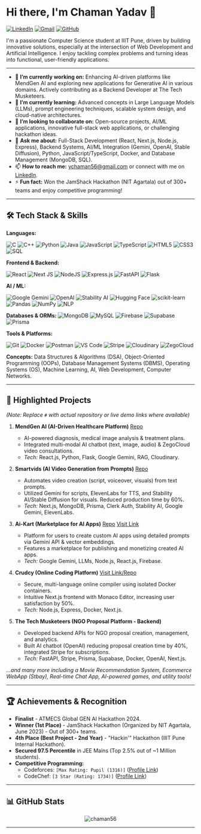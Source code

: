# Hi there, I'm Chaman Yadav 👋

<a href="https://linkedin.com/in/chaman56" target="_blank">
<img src="https://img.shields.io/badge/LinkedIn-0077B5?style=for-the-badge&logo=linkedin&logoColor=white" alt="LinkedIn"/></a>
<a href="mailto:ychaman56@gmail.com">
<img src="https://img.shields.io/badge/Gmail-D14836?style=for-the-badge&logo=gmail&logoColor=white" alt="Gmail"/></a>
<a href="https://github.com/chaman56" target="_blank">
<img src="https://img.shields.io/badge/GitHub-100000?style=for-the-badge&logo=github&logoColor=white" alt="GitHub"/></a>

I'm a passionate Computer Science student at IIIT Pune, driven by building innovative solutions, especially at the intersection of Web Development and Artificial Intelligence. I enjoy tackling complex problems and turning ideas into functional, user-friendly applications.

---

*   🔭 **I’m currently working on:** Enhancing AI-driven platforms like MendGen AI and exploring new applications for Generative AI in various domains. Actively contributing as a Backend Developer at The Tech Musketeers.
*   🌱 **I’m currently learning:** Advanced concepts in Large Language Models (LLMs), prompt engineering techniques, scalable system design, and cloud-native architectures.
*   👯 **I’m looking to collaborate on:** Open-source projects, AI/ML applications, innovative full-stack web applications, or challenging hackathon ideas.
*   💬 **Ask me about:** Full-Stack Development (React, Next.js, Node.js, Express), Backend Systems, AI/ML Integration (Gemini, OpenAI, Stable Diffusion), Python, JavaScript/TypeScript, Docker, and Database Management (MongoDB, SQL).
*   📫 **How to reach me:** [ychaman56@gmail.com](mailto:ychaman56@gmail.com) or connect with me on [LinkedIn](https://linkedin.com/in/chaman56).
*   ⚡ **Fun fact:** Won the JamShack Hackathon (NIT Agartala) out of 300+ teams and enjoy competitive programming!

---

## 🛠️ Tech Stack & Skills

**Languages:**  

![C](https://img.shields.io/badge/C-A8B9CC?style=for-the-badge&logo=c&logoColor=white)
![C++](https://img.shields.io/badge/C%2B%2B-00599C?style=for-the-badge&logo=c%2B%2B&logoColor=white)
![Python](https://img.shields.io/badge/Python-3776AB?style=for-the-badge&logo=python&logoColor=white)
![Java](https://img.shields.io/badge/Java-ED8B00?style=for-the-badge&logo=openjdk&logoColor=white)
![JavaScript](https://img.shields.io/badge/JavaScript-F7DF1E?style=for-the-badge&logo=javascript&logoColor=black)
![TypeScript](https://img.shields.io/badge/TypeScript-3178C6?style=for-the-badge&logo=typescript&logoColor=white)
![HTML5](https://img.shields.io/badge/HTML5-E34F26?style=for-the-badge&logo=html5&logoColor=white)
![CSS3](https://img.shields.io/badge/CSS3-1572B6?style=for-the-badge&logo=css3&logoColor=white)
![SQL](https://img.shields.io/badge/SQL-4479A1?style=for-the-badge&logo=postgresql&logoColor=white)

**Frontend & Backend:**  

![React](https://img.shields.io/badge/React-61DAFB?style=for-the-badge&logo=react&logoColor=black)
![Next JS](https://img.shields.io/badge/Next.js-000000?style=for-the-badge&logo=nextdotjs&logoColor=white)
![NodeJS](https://img.shields.io/badge/Node.js-339933?style=for-the-badge&logo=nodedotjs&logoColor=white)
![Express.js](https://img.shields.io/badge/Express.js-000000?style=for-the-badge&logo=express&logoColor=white)
![FastAPI](https://img.shields.io/badge/FastAPI-009688?style=for-the-badge&logo=fastapi&logoColor=white)
![Flask](https://img.shields.io/badge/Flask-000000?style=for-the-badge&logo=flask&logoColor=white)

**AI / ML:**  

![Google Gemini](https://img.shields.io/badge/Google%20Gemini-4285F4?style=for-the-badge&logo=google&logoColor=white)
![OpenAI](https://img.shields.io/badge/OpenAI-412991?style=for-the-badge&logo=openai&logoColor=white)
![Stability AI](https://img.shields.io/badge/Stability%20AI-7D4BFF?style=for-the-badge&logoColor=white)
![Hugging Face](https://img.shields.io/badge/%F0%9F%A4%97%20Hugging%20Face-FFD21E?style=for-the-badge&logo=huggingface&logoColor=black)
![scikit-learn](https://img.shields.io/badge/scikit--learn-F7931E?style=for-the-badge&logo=scikitlearn&logoColor=white)
![Pandas](https://img.shields.io/badge/Pandas-150458?style=for-the-badge&logo=pandas&logoColor=white)
![NumPy](https://img.shields.io/badge/NumPy-013243?style=for-the-badge&logo=numpy&logoColor=white)
![NLP](https://img.shields.io/badge/NLP-Natural%20Language%20Processing-blue?style=for-the-badge)

**Databases & ORMs:**
![MongoDB](https://img.shields.io/badge/MongoDB-47A248?style=for-the-badge&logo=mongodb&logoColor=white)
![MySQL](https://img.shields.io/badge/MySQL-4479A1?style=for-the-badge&logo=mysql&logoColor=white)
![Firebase](https://img.shields.io/badge/Firebase-FFCA28?style=for-the-badge&logo=firebase&logoColor=black)
![Supabase](https://img.shields.io/badge/Supabase-3ECF8E?style=for-the-badge&logo=supabase&logoColor=white)
![Prisma](https://img.shields.io/badge/Prisma-2D3748?style=for-the-badge&logo=prisma&logoColor=white)

**Tools & Platforms:**  

![Git](https://img.shields.io/badge/Git-F05032?style=for-the-badge&logo=git&logoColor=white)
![Docker](https://img.shields.io/badge/Docker-2496ED?style=for-the-badge&logo=docker&logoColor=white)
![Postman](https://img.shields.io/badge/Postman-FF6C37?style=for-the-badge&logo=postman&logoColor=white)
![VS Code](https://img.shields.io/badge/VS%20Code-007ACC?style=for-the-badge&logo=visualstudiocode&logoColor=white)
![Stripe](https://img.shields.io/badge/Stripe-626CD9?style=for-the-badge&logo=stripe&logoColor=white)
![Cloudinary](https://img.shields.io/badge/Cloudinary-3448C5?style=for-the-badge&logo=cloudinary&logoColor=white)
![ZegoCloud](https://img.shields.io/badge/ZegoCloud-0055FF?style=for-the-badge&logoColor=white)

**Concepts:** Data Structures & Algorithms (DSA), Object-Oriented Programming (OOPs), Database Management Systems (DBMS), Operating Systems (OS), Machine Learning, AI, Web Development, Computer Networks.

---

## 🚀 Highlighted Projects

*(Note: Replace `#` with actual repository or live demo links where available)*

1.  **MendGen AI (AI-Driven Healthcare Platform)** [Repo](https://github.com/DevDynamo01/ATMEC-Medical-Project-)
    *   AI-powered diagnosis, medical image analysis & treatment plans.
    *   Integrated multi-modal AI chatbot (text, image, audio) & ZegoCloud video consultations.
    *   *Tech:* React.js, Python, Flask, Google Gemini, RAG, Cloudinary.

2.  **Smartvids (AI Video Generation from Prompts)** [Repo](https://github.com/chaman56/smartvids)
    *   Automates video creation (script, voiceover, visuals) from text prompts.
    *   Utilized Gemini for scripts, ElevenLabs for TTS, and Stability AI/Stable Diffusion for visuals. Reduced production time by 60%.
    *   *Tech:* Next.js, MongoDB, Prisma, Clerk Auth, Stability AI, Google Gemini, ElevenLabs.

3.  **Ai-Kart (Marketplace for AI Apps)** [Repo](https://github.com/chaman56/aikart)  [Visit Link](aikart.vercel.app)
    *   Platform for users to create custom AI apps using detailed prompts via Gemini API & vector embeddings.
    *   Features a marketplace for publishing and monetizing created AI apps.
    *   *Tech:* Google Gemini, LLMs, Node.js, React.js, Firebase.

4.  **Crudcy (Online Coding Platform)** [Visit Link/Repo](https://github.com/chaman56/Crudcy)
    *   Secure, multi-language online compiler using isolated Docker containers.
    *   Intuitive Next.js frontend with Monaco Editor, increasing user satisfaction by 50%.
    *   *Tech:* Node.js, Express, Docker, Next.js.

5.  **The Tech Musketeers (NGO Proposal Platform - Backend)** 
    *   Developed backend APIs for NGO proposal creation, management, and analytics.
    *   Built AI chatbot (OpenAI) reducing proposal creation time by 40%, integrated Stripe for subscriptions.
    *   *Tech:* FastAPI, Stripe, Prisma, Supabase, Docker, OpenAI, Next.js.

*...and many more including a Movie Recommendation System, Ecommerce WebApp (Stbay), Real-time Chat App, AI-powered games, and utility tools!*

---

## 🏆 Achievements & Recognition

*   **Finalist** - ATMECS Global GEN AI Hackathon 2024.
*   **Winner (1st Place)** - JamShack Hackathon (Organized by NIT Agartala, June 2023) - Out of 300+ teams.
*   **4th Place (Best Project - 2nd Year)** - "Hackin'" Hackathon (IIIT Pune Internal Hackathon).
*   **Secured 97.5 Percentile** in JEE Mains (Top 2.5% out of ~1 Million students).
*   **Competitive Programming:**
    *   Codeforces: `[Max Rating: Pupil (1316)]` ([Profile Link](https://codeforces.com/profile/YOUR_CF_HANDLE)) <!-- Replace YOUR_CF_HANDLE -->
    *   CodeChef: `[3 Star (Rating: 1734)]` ([Profile Link](https://www.codechef.com/users/YOUR_CC_HANDLE)) <!-- Replace YOUR_CC_HANDLE -->

---

## 📊 GitHub Stats

<!-- You can uncomment these lines and replace `YOUR_GITHUB_USERNAME` with your GitHub username -->
<!--
[![Chaman's GitHub stats](https://github-readme-stats.vercel.app/api?username=chaman56&show_icons=true&theme=radical)](https://github.com/anuraghazra/github-readme-stats)
[![Top Langs](https://github-readme-stats.vercel.app/api/top-langs/?username=chaman56&layout=compact&theme=radical)](https://github.com/anuraghazra/github-readme-stats)
-->
<p align="center"> <img src="https://komarev.com/ghpvc/?username=chaman56&label=Profile%20views&color=blueviolet&style=flat" alt="chaman56" /> </p>

---
